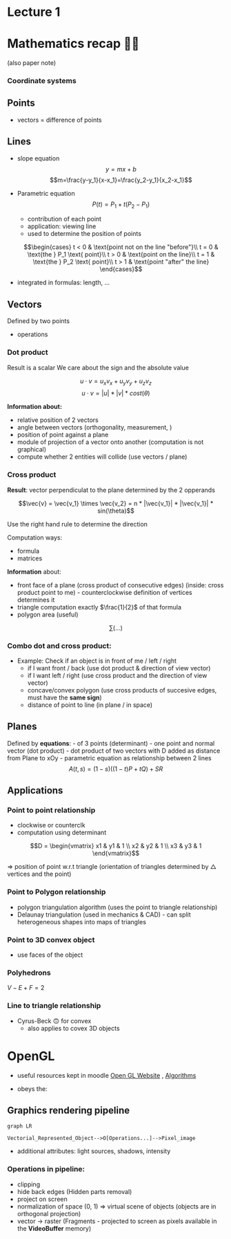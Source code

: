 # Lecture 1

# Mathematics recap 👨‍🔬
(also paper note)

### Coordinate systems

## Points
- vectors = difference of points

## Lines
- slope equation
$$y = mx+b$$
$$m=\frac{y-y_1}{x-x_1}=\frac{y_2-y_1}{x_2-x_1}$$
- Parametric equation
	$$P(t)= P_1 + t(P_2 - P_1)$$
	- contribution of each point
	- application: viewing line
	- used to determine the position of points 

	$$\begin{cases}
	t < 0 & \text{point not on the line "before"}\\
	t = 0 & \text{the } P_1 \text{ point}\\
	t > 0 & \text{point on the line}\\
	t = 1 & \text{the } P_2 \text{ point}\\
	t > 1 & \text{point "after" the line}
	\end{cases}$$
- integrated in formulas: length, ...

## Vectors
Defined by two points
- operations

### Dot product
Result is a scalar
We care about the sign and the absolute value

$$u \cdot v = u_xv_x + u_yv_y + u_zv_z$$
$$u \cdot v = |u| * |v| * cost(\theta)$$

**Information about:**
- relative position of 2 vectors
- angle between vectors (orthogonality, measurement, )
- position of point against a plane
- module of projection of a vector onto another (computation is not graphical)
- compute whether 2 entities will collide (use vectors / plane)

### Cross product
**Result**: vector perpendiculat to the plane determined by the 2 opperands

$$\vec{v} = \vec{v_1} \times \vec{v_2} = n * |\vec{v_1}| * |\vec{v_1}| * sin(\theta)$$

Use the right hand rule to determine the direction

Computation ways:
- formula
- matrices

**Information** about:
- front face of a plane (cross product of consecutive edges) (inside: cross product point to me) - counterclockwise definition of vertices determines it
- triangle computation exactly $\frac{1}{2}$ of that formula
- polygon area (useful)

$$\sum{}{}{(...)}$$


### Combo dot and cross product:
- Example: Check if an object is in front of me  / left / right
	- if I want front / back (use dot product & direction of view vector)
	- if I want left / right (use cross product and the direction of view vector)
	- concave/convex polygon (use cross products of succesive edges, must have the **same sign**)
	- distance of point to line (in plane / in space)

## Planes
Defined by **equations**:
	- of 3 points (determinant)
	- one point and normal vector (dot product)
	- dot product of two vectors with D added as distance from Plane to xOy
	- parametric equation as relationship between 2 lines
	$$A(t, s) = (1 - s) ((1 - t)P + tQ) + SR$$

## Applications

### Point to point relationship
- clockwise or counterclk
- computation using determinant

$$D = \begin{vmatrix} 
x1 & y1 & 1 \\
x2 & y2 & 1 \\
x3 & y3 & 1
 \end{vmatrix}$$

$\Rightarrow$ position of point w.r.t triangle (orientation of triangles determined by $\triangle$ vertices and the point)

### Point to Polygon relationship
- polygon triangulation algorithm (uses the point to triangle relationship)
- Delaunay triangulation (used in mechanics & CAD) - can split heterogeneous shapes into maps of triangles

### Point to 3D convex object
- use faces of the object

### Polyhedrons
$V - E + F = 2$

### Line to triangle relationship
- Cyrus-Beck 🙃 for convex
	- also applies to covex 3D objects




# OpenGL

- useful resources kept in moodle [Open GL Website](http://opengl.org) , [Algorithms](http://opengl-redbook.com)

- obeys the:

## Graphics rendering pipeline

```mermaid
graph LR

Vectorial_Represented_Object-->O[Operations...]-->Pixel_image
```
- additional attributes: light sources, shadows, intensity

### Operations in pipeline:
- clipping
- hide back edges (Hidden parts removal)
- project on screen
- normalization of space (0, 1) $\Rightarrow$ virtual scene of objects (objects are in orthogonal projection)
- vector $\to$ raster (Fragments - projected to screen as pixels available in the **VideoBuffer** memory)